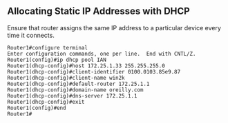 ## Allocating Static IP Addresses with DHCP
Ensure that router assigns the same IP address to a particular device every time it connects.

```shell
Router1#configure terminal 
Enter configuration commands, one per line.  End with CNTL/Z.
Router1(config)#ip dhcp pool IAN
Router1(dhcp-config)#host 172.25.1.33 255.255.255.0
Router1(dhcp-config)#client-identifier 0100.0103.85e9.87
Router1(dhcp-config)#client-name win2k
Router1(dhcp-config)#default-router 172.25.1.1 
Router1(dhcp-config)#domain-name oreilly.com
Router1(dhcp-config)#dns-server 172.25.1.1 
Router1(dhcp-config)#exit
Router1(config)#end
Router1#
```

